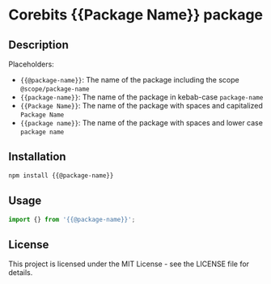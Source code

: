 # Corebits {{Package Name}} package

## Description

Placeholders:

- `{{@package-name}}`: The name of the package including the scope `@scope/package-name`
- `{{package-name}}`: The name of the package in kebab-case `package-name`
- `{{Package Name}}`: The name of the package with spaces and capitalized `Package Name`
- `{{package name}}`: The name of the package with spaces and lower case `package name`

## Installation

```bash
npm install {{@package-name}}
```

## Usage

```typescript
import {} from '{{@package-name}}';


```

## License

This project is licensed under the MIT License - see the LICENSE file for details.
